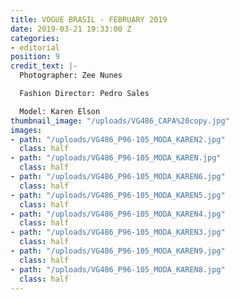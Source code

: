 ```yaml
---
title: VOGUE BRASIL - FEBRUARY 2019
date: 2019-03-21 19:33:00 Z
categories:
- editorial
position: 9
credit_text: |-
  Photographer: Zee Nunes

  Fashion Director: Pedro Sales

  Model: Karen Elson
thumbnail_image: "/uploads/VG486_CAPA%20copy.jpg"
images:
- path: "/uploads/VG486_P96-105_MODA_KAREN2.jpg"
  class: half
- path: "/uploads/VG486_P96-105_MODA_KAREN.jpg"
  class: half
- path: "/uploads/VG486_P96-105_MODA_KAREN6.jpg"
  class: half
- path: "/uploads/VG486_P96-105_MODA_KAREN5.jpg"
  class: half
- path: "/uploads/VG486_P96-105_MODA_KAREN4.jpg"
  class: half
- path: "/uploads/VG486_P96-105_MODA_KAREN3.jpg"
  class: half
- path: "/uploads/VG486_P96-105_MODA_KAREN9.jpg"
  class: half
- path: "/uploads/VG486_P96-105_MODA_KAREN8.jpg"
  class: half
---
```


